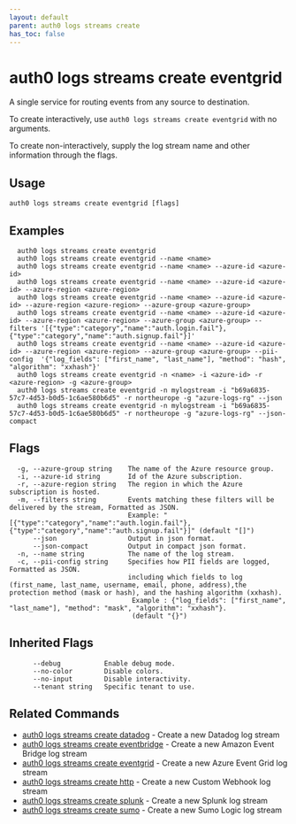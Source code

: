 ```yaml
---
layout: default
parent: auth0 logs streams create
has_toc: false
---
```

# auth0 logs streams create eventgrid

A single service for routing events from any source to destination.

To create interactively, use `auth0 logs streams create eventgrid` with no arguments.

To create non-interactively, supply the log stream name and other information through the flags.

## Usage
```
auth0 logs streams create eventgrid [flags]
```

## Examples

```
  auth0 logs streams create eventgrid
  auth0 logs streams create eventgrid --name <name>
  auth0 logs streams create eventgrid --name <name> --azure-id <azure-id> 
  auth0 logs streams create eventgrid --name <name> --azure-id <azure-id> --azure-region <azure-region>
  auth0 logs streams create eventgrid --name <name> --azure-id <azure-id> --azure-region <azure-region> --azure-group <azure-group>
  auth0 logs streams create eventgrid --name <name> --azure-id <azure-id> --azure-region <azure-region> --azure-group <azure-group> --filters '[{"type":"category","name":"auth.login.fail"},{"type":"category","name":"auth.signup.fail"}]'
  auth0 logs streams create eventgrid --name <name> --azure-id <azure-id> --azure-region <azure-region> --azure-group <azure-group> --pii-config  '{"log_fields": ["first_name", "last_name"], "method": "hash", "algorithm": "xxhash"}'
  auth0 logs streams create eventgrid -n <name> -i <azure-id> -r <azure-region> -g <azure-group>
  auth0 logs streams create eventgrid -n mylogstream -i "b69a6835-57c7-4d53-b0d5-1c6ae580b6d5" -r northeurope -g "azure-logs-rg" --json
  auth0 logs streams create eventgrid -n mylogstream -i "b69a6835-57c7-4d53-b0d5-1c6ae580b6d5" -r northeurope -g "azure-logs-rg" --json-compact
```


## Flags

```
  -g, --azure-group string    The name of the Azure resource group.
  -i, --azure-id string       Id of the Azure subscription.
  -r, --azure-region string   The region in which the Azure subscription is hosted.
  -m, --filters string        Events matching these filters will be delivered by the stream, Formatted as JSON. 
                              Example: "[{"type":"category","name":"auth.login.fail"},{"type":"category","name":"auth.signup.fail"}]" (default "[]")
      --json                  Output in json format.
      --json-compact          Output in compact json format.
  -n, --name string           The name of the log stream.
  -c, --pii-config string     Specifies how PII fields are logged, Formatted as JSON. 
                              including which fields to log (first_name, last_name, username, email, phone, address),the protection method (mask or hash), and the hashing algorithm (xxhash). 
                               Example : {"log_fields": ["first_name", "last_name"], "method": "mask", "algorithm": "xxhash"}. 
                               (default "{}")
```


## Inherited Flags

```
      --debug           Enable debug mode.
      --no-color        Disable colors.
      --no-input        Disable interactivity.
      --tenant string   Specific tenant to use.
```


## Related Commands

- [auth0 logs streams create datadog](auth0_logs_streams_create_datadog.md) - Create a new Datadog log stream
- [auth0 logs streams create eventbridge](auth0_logs_streams_create_eventbridge.md) - Create a new Amazon Event Bridge log stream
- [auth0 logs streams create eventgrid](auth0_logs_streams_create_eventgrid.md) - Create a new Azure Event Grid log stream
- [auth0 logs streams create http](auth0_logs_streams_create_http.md) - Create a new Custom Webhook log stream
- [auth0 logs streams create splunk](auth0_logs_streams_create_splunk.md) - Create a new Splunk log stream
- [auth0 logs streams create sumo](auth0_logs_streams_create_sumo.md) - Create a new Sumo Logic log stream


